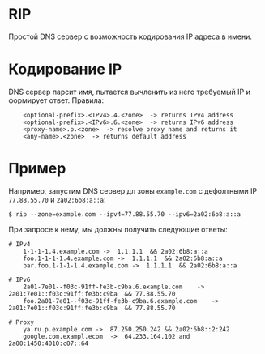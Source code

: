 # RIP
Простой DNS сервер с возможность кодирования IP адреса в имени.

# Кодирование IP
DNS сервер парсит имя, пытается вычленить из него требуемый IP и формирует ответ.
Правила:
```
    <optional-prefix>.<IPv4>.4.<zone>  -> returns IPv4 address
    <optional-prefix>.<IPv6>.6.<zone>  -> returns IPv6 address
    <proxy-name>.p.<zone>  -> resolve proxy name and returns it
    <any-name>.<zone>  -> returns default address
```

# Пример
Например, запустим DNS сервер дл зоны `example.com` с дефолтными IP `77.88.55.70` и `2a02:6b8:a::a`:
```
$ rip --zone=example.com --ipv4=77.88.55.70 --ipv6=2a02:6b8:a::a
```
При запросе к нему, мы должны получить следующие ответы:
```
# IPv4
    1-1-1-1.4.example.com ->  1.1.1.1  && 2a02:6b8:a::a
    foo.1-1-1-1.4.example.com ->  1.1.1.1  && 2a02:6b8:a::a
    bar.foo.1-1-1-1.4.example.com ->  1.1.1.1  && 2a02:6b8:a::a

# IPv6
    2a01-7e01--f03c-91ff-fe3b-c9ba.6.example.com    ->  2a01:7e01::f03c:91ff:fe3b:c9ba  && 77.88.55.70
    foo.2a01-7e01--f03c-91ff-fe3b-c9ba.6.example.com    -> 2a01:7e01::f03c:91ff:fe3b:c9ba  && 77.88.55.70

# Proxy
    ya.ru.p.example.com ->  87.250.250.242 && 2a02:6b8::2:242
    google.com.exampl.ecom  ->  64.233.164.102 and 2a00:1450:4010:c07::64
```
